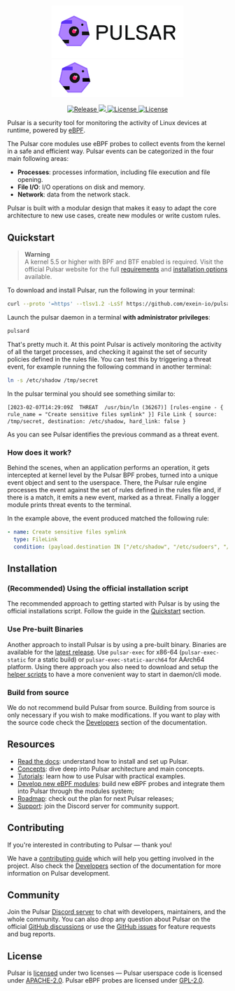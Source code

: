 <div align="center">
  <img width="300" src="assets/pulsar-logo-black.png#gh-light-mode-only" alt="Pulsar dark logo">
  <img width="300" src="assets/pulsar-logo-white.png#gh-dark-mode-only" alt="Pulsar light logo">

  <p>
    <a href="https://github.com/exein-io/pulsar/actions/workflows/release.yaml">
      <img src="https://github.com/exein-io/pulsar/actions/workflows/release.yaml/badge.svg?branch=main" alt="Release">
    </a>
    <a href="https://discord.gg/ZrySDqhBtZ"><img src="https://img.shields.io/discord/986983233256321075?color=%2331c753&logo=discord">
    <a href="https://opensource.org/licenses/Apache-2.0">
      <img src="https://img.shields.io/badge/License-Apache_2.0-blue.svg" alt="License">
      <img src="https://img.shields.io/badge/License-GPL--2.0-blue.svg" alt="License">
    </a>
  </p>
</div>

Pulsar is a security tool for monitoring the activity of Linux devices at runtime, powered by [eBPF](https://ebpf.io/). 

The Pulsar core modules use eBPF probes to collect events from the kernel in a safe and efficient way. Pulsar events can be categorized in the four main following areas:

- **Processes**: processes information, including file execution and file opening.
- **File I/O**: I/O operations on disk and memory.
- **Network**: data from the network stack.

Pulsar is built with a modular design that makes it easy to adapt the core architecture to new use cases, create new modules or write custom rules.

## Quickstart

> **Warning**  
> A kernel 5.5 or higher with BPF and BTF enabled is required. Visit the official Pulsar website for the full [requirements](https://pulsar.sh/docs/faq/kernel-requirements/) and [installation options](https://pulsar.sh/docs/getting-started/installation) available.

To download and install Pulsar, run the following in your terminal:

```sh
curl --proto '=https' --tlsv1.2 -LsSf https://github.com/exein-io/pulsar/releases/latest/download/pulsar-install.sh | sh
```

Launch the pulsar daemon in a terminal **with administrator privileges**:

```sh
pulsard
```

That's pretty much it. At this point Pulsar is actively monitoring the activity of all the target processes, and checking it against the set of security policies defined in the rules file. You can test this by triggering a threat event, for example running the following command in another terminal:

```sh
ln -s /etc/shadow /tmp/secret
```

In the pulsar terminal you should see something similar to:

```console
[2023-02-07T14:29:09Z  THREAT  /usr/bin/ln (36267)] [rules-engine - { rule_name = "Create sensitive files symlink" }] File Link { source: /tmp/secret, destination: /etc/shadow, hard_link: false }
```

As you can see Pulsar identifies the previous command as a threat event.

### How does it work?

Behind the scenes, when an application performs an operation, it gets intercepted at kernel level by the Pulsar BPF probes, turned into a unique event object and sent to the userspace. There, the Pulsar rule engine processes the event against the set of rules defined in the rules file and, if there is a match, it emits a new event, marked as a threat. Finally a logger module prints threat events to the terminal.

In the example above, the event produced matched the following rule:

```yaml
- name: Create sensitive files symlink
  type: FileLink
  condition: (payload.destination IN ["/etc/shadow", "/etc/sudoers", "/etc/pam.conf", "/etc/security/pwquality.conf"] OR payload.destination STARTS_WITH "/etc/sudoers.d/" OR payload.destination STARTS_WITH "/etc/pam.d") AND payload.hard_link == "false"
```

## Installation

### (Recommended) Using the official installation script

The recommended approach to getting started with Pulsar is by using the official installations script. Follow the guide in the [Quickstart](#quickstart) section.

### Use Pre-built Binaries

Another approach to install Pulsar is by using a pre-built binary. Binaries are available for the [latest release](https://github.com/exein-io/pulsar/releases/latest). Use `pulsar-exec` for x86-64 (`pulsar-exec-static` for a static build) or `pulsar-exec-static-aarch64` for AArch64 platform. Using there approach you also need to download and setup the [helper scripts](./scripts) to have a more convenient way to start in daemon/cli mode.

### Build from source

We do not recommend build Pulsar from source. Building from source is only necessary if you wish to make modifications. If you want to play with the source code check the [Developers](https://pulsar.sh/docs/category/developers) section of the documentation.

## Resources

- [Read the docs](https://pulsar.sh/docs): understand how to install and set up Pulsar.
- [Concepts](https://pulsar.sh/docs/category/concepts): dive deep into Pulsar architecture and main concepts.
- [Tutorials](https://pulsar.sh/docs/category/tutorials): learn how to use Pulsar with practical examples.
- [Develop new eBPF modules](https://pulsar.sh/docs/developers/tutorials/create-ebpf-probe-module): build new eBPF probes and integrate them into Pulsar through the modules system;
- [Roadmap](https://github.com/orgs/exein-io/projects/14): check out the plan for next Pulsar releases;
- [Support](https://discord.gg/MQgaTPef7a): join the Discord server for community support.

## Contributing

If you're interested in contributing to Pulsar — thank you!

We have a [contributing guide](CONTRIBUTING.md) which will help you getting involved in the project. Also check the [Developers](https://pulsar.sh/docs/category/developers) section of the documentation for more information on Pulsar development.

## Community

Join the Pulsar [Discord server](https://discord.gg/MQgaTPef7a) to chat with developers, maintainers, and the whole community. You can also drop any question about Pulsar on the official [GitHub discussions](https://github.com/exein-io/pulsar/discussions) or use the [GitHub issues](https://github.com/exein-io/pulsar/issues) for feature requests and bug reports.

## License

Pulsar is [licensed](./LICENSE) under two licenses — Pulsar userspace code is licensed under [APACHE-2.0](./LICENSES/LICENSE-APACHE-2.0). Pulsar eBPF probes are licensed under [GPL-2.0](./LICENSES/LICENSE-GPL-2.0).

